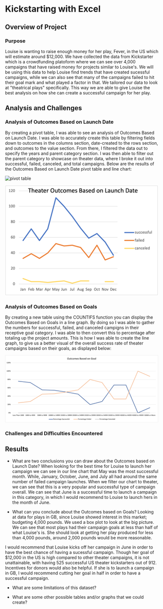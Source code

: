 # Kickstarting with Excel

## Overview of Project

### Purpose

Louise is wanting to raise enough money for her play, Fever, in the US which will estimate around $12,000. We have collected the data from Kickstarter which is a crowdfunding platoform where we can see over 4,000 campaigns that have raised money for projects similar to Louise's. We will be using this data to help Louise find trends that have created sucessful campaigns, while we can also see that many of the campaigns failed to hit their goal mark and what played a factor in that. We tailored our data to look at "theatrical plays" specifically. This way we are able to give Louise the best analysis on how she can create a successful campaign for her play.

## Analysis and Challenges

### Analysis of Outcomes Based on Launch Date

By creating a pivot table, I was able to see an analysis of Outcomes Based on Launch Date. I was able to accurately create this table by filtering fields down to outcomes in the columns section, date-created to the rows section, and outcomes to the value section. From there, I filtered the data out to specify the years and parent category section. I was then able to filter out the parent category to showcase on theater data, where I broke it out into successful, failed, canceled, and total campaigns. Below are the results of the Outcomes Based on Launch Date pivot table and line chart:

![pivot table](resources/pivottable.png)

![Theater_Outcomes_vs_Launch.png](resources/Theater_Outcomes_vs_Launch.png)

### Analysis of Outcomes Based on Goals

By creating a new table using the COUNTIFS function you can display the Outcomes Based on Goals in a line graph. By doing so I was able to gather the numbers for successful, failed, and canceled campigns in their receptive goal category. I was able to then convert this to percentage after totaling up the project amounts. This is how I was able to create the line graph, to give us a better visual of the overall success rate of theater campaigns based on their goals, as displayed below:

![Outcomes_vs_Goals.png](resources/Outcomes_vs_Goals.png) 


### Challenges and Difficulties Encountered

## Results

- What are two conclusions you can draw about the Outcomes based on Launch Date?
When looking for the best time for Louise to launch her campaign we can see in our line chart that May was the most successful month. While, January, October, June, and July all had around the same number of failed campaign launches. When we filter our chart to theater, we can see that this is a very popular and successful type of campaign overall. We can see that June is a successful time to launch a campaign in this category, in which I would recommend to Louise to launch hers in the month of June. 


- What can you conclude about the Outcomes based on Goals?
Looking at data for plays in GB, since Louise showed interest in this market; budgeting 4,000 pounds. We used a box plot to look at the big picture. We can see that most plays had their campaign goals at less than half of what Louise's is. She should look at getting her play produced for less than 4,000 pounds, around 2,000 pounds would be more reasonable.

I would recommend that Louise kicks off her campaign in June in order to have the best chance of having a sucessful campaign. Though her goal of $12,000 in the US is high compared to other theater campaigns, it is not unattainable, with having 525 successful US theater kickstarters out of 912. Incentives for donors would also be helpful. If she is to launch a campaign in GB, I would recommend cutting her goal in half in order to have a successful campaign. 

- What are some limitations of this dataset?

- What are some other possible tables and/or graphs that we could create?




